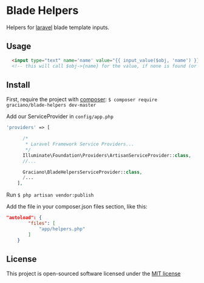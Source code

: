 # Blade Helpers
Helpers for [laravel](http://laravel.com) blade template inputs.

## Usage
  ```html
    <input type="text" name='name' value="{{ input_value($obj, 'name') }}" />
    <!-- this will call $obj->{name} for the value, if none is found (or the obj is null), old('name') will be displayed -->
  ```

## Install
  First, require the project with [composer](http://getcomposer.org): `$ composer require graciano/blade-helpers dev-master`

  Add our ServiceProvider in `config/app.php`
  ```php
  'providers' => [

        /*
         * Laravel Framework Service Providers...
         */
        Illuminate\Foundation\Providers\ArtisanServiceProvider::class,
        //...

        Graciano\BladeHelpersServiceProvider::class,
        /...
      ],
  ```

  Run `$ php artisan vendor:publish`

  Add the file in your composer.json files section, like this:
  ```json
  "autoload": {
          "files": [
              "app/helpers.php"
          ]
      }
  ```

## License

  This project is open-sourced software licensed under the [MIT license](http://opensource.org/licenses/MIT)
